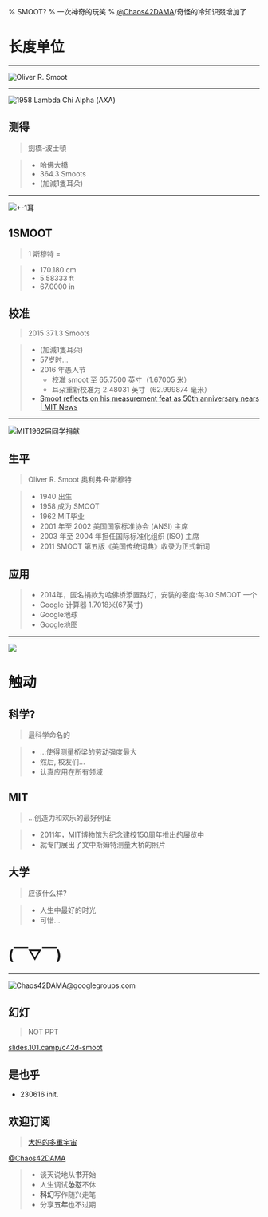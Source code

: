 % SMOOT?
% 一次神奇的玩笑
% [@Chaos42DAMA](https://www.youtube.com/@Chaos42DAMA)/奇怪的冷知识叕增加了

# 长度单位

-------

![Oliver R. Smoot](https://ipic.zoomquiet.top/2023-06-16-zshot%202023-06-16%2014.52.50.jpg!/fh/620)


-------

![1958 Lambda Chi Alpha (ΛΧΑ)](https://ipic.zoomquiet.top/2023-06-16-zshot%202023-06-16%2014.56.39.jpg!/fh/620)

## 测得
> 劍橋-波士頓

>- 哈佛大橋
>- 364.3 Smoots 
>- (加減1隻耳朵)


-------

![+-1耳](https://ipic.zoomquiet.top/2023-06-16-zshot%202023-06-16%2015.01.02.jpg)

## 1SMOOT
> 1 斯穆特 =

>- 170.180 cm
>- 5.58333 ft
>- 67.0000 in

## 校准
> 2015 371.3 Smoots 

>- (加減1隻耳朵)
>- 57岁时...
>- 2016 年愚人节
>    + 校准 smoot 至 65.7500 英寸（1.67005 米）
>    + 耳朵重新校准为 2.48031 英寸（62.999874 毫米）
>- [Smoot reflects on his measurement feat as 50th anniversary nears \| MIT News ](https://news.mit.edu/2008/smoot-tt0924)


-------

![MIT1962届同学捐献](https://ipic.zoomquiet.top/2023-06-16-zshot%202023-06-16%2015.24.06.jpg)

## 生平
> Oliver R. Smoot 奥利弗·R·斯穆特

>- 1940 出生
>- 1958 成为 SMOOT
>- 1962 MIT毕业
>- 2001 年至 2002 美国国家标准协会 (ANSI) 主席
>- 2003 年至 2004 年担任国际标准化组织 (ISO) 主席
>- 2011 SMOOT 第五版《美国传统词典》收录为正式新词

## 应用

>- 2014年，匿名捐款为哈佛桥添置路灯，安装的密度:每30 SMOOT 一个
>- Google 计算器 1.7018米(67英寸)
>- Google地球
>- Google地图


-------

![](https://ipic.zoomquiet.top/2023-06-16-zshot%202023-06-16%2015.16.42.jpg!/fh/620)

# 触动


## 科学?
> 最科学命名的

>- ...使得测量桥梁的劳动强度最大
>- 然后, 校友们...
>- 认真应用在所有领域

## MIT
> ...创造力和欢乐的最好例证


>- 2011年，MIT博物馆为纪念建校150周年推出的展览中
>- 就专门展出了文中斯姆特测量大桥的照片

## 大学
> 应该什么样?

>- 人生中最好的时光
>- 可惜...

# (￣▽￣)

-------

![Chaos**42**DAMA@**g**oo**g**le**g**roup**s**.com](http://org.up.zoomquiet.top/omc/res/KEEP/kcn_ask-dama.jpg!/fh/420)

## 幻灯
> NOT PPT

[slides.101.camp/c42d-smoot](https://slides.101.camp/c42d-smoot.html)

## 是也乎


- 230616 init.

## 欢迎订阅
> [大妈的多重宇宙](https://www.youtube.com/@Chaos42DAMA)

[@Chaos42DAMA](https://www.youtube.com/@Chaos42DAMA)

>- 谈天说地从**书**开始
>- 人生调试**怂怼**不休
>- **科幻**写作随兴走笔
>- 分享**五年**也不过期

